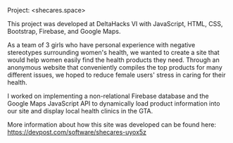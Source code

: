 Project: <shecares.space>

This project was developed at DeltaHacks VI with JavaScript, HTML, CSS, Bootstrap, Firebase, and Google Maps.

As a team of 3 girls who have personal experience with negative stereotypes surrounding women's health, we wanted to create a site that would help women easily find the health products they need. Through an anonymous website that conveniently compiles the top products for many different issues, we hoped to reduce female users' stress in caring for their health.

I worked on implementing a non-relational Firebase database and the Google Maps JavaScript API to dynamically load product information into our site and display local health clinics in the GTA.

More information about how this site was developed can be found here: https://devpost.com/software/shecares-uyox5z
